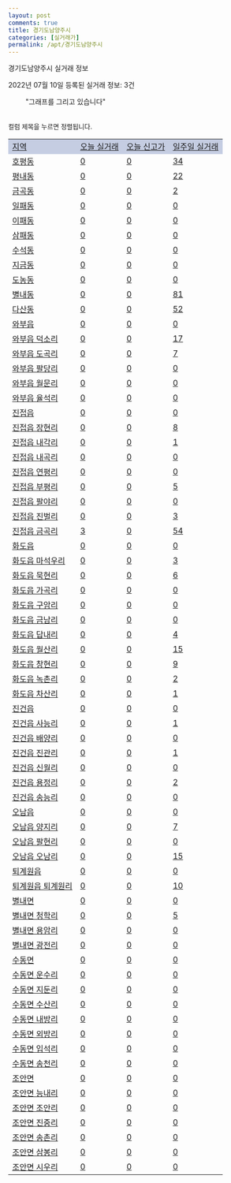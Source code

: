 ```yaml
---
layout: post
comments: true
title: 경기도남양주시
categories: [실거래가]
permalink: /apt/경기도남양주시
---
```


경기도남양주시 실거래 정보

2022년 07월 10일 등록된 실거래 정보: 3건

<!--<script async src="https://pagead2.googlesyndication.com/pagead/js/adsbygoogle.js?client=ca-pub-3485438051770037"
 crossorigin="anonymous"></script>-->

<script type="text/javascript">
  google.charts.load('current', {'packages':['corechart']});
  google.charts.setOnLoadCallback(drawChart);

  function drawChart() {
    var data = google.visualization.arrayToDataTable([['거래일', '매매', '전월세', '전매'], ['21-01', 23, 11, 1], ['21-02', 0, 3, 0], ['21-03', 0, 7, 0], ['21-04', 0, 5, 0], ['21-05', 0, 43, 1], ['21-06', 122, 337, 0], ['21-07', 794, 1376, 10], ['21-08', 902, 1999, 9], ['21-09', 598, 2263, 8], ['21-10', 402, 2188, 11], ['21-11', 254, 1418, 6], ['21-12', 178, 1241, 1], ['22-01', 163, 1080, 6], ['22-02', 167, 1507, 4], ['22-03', 226, 1275, 2], ['22-04', 276, 1663, 12], ['22-05', 253, 1779, 18], ['22-06', 155, 1282, 4], ['22-07', 9, 276, 0]]);

    var options = {
      title: '최근 1년간 유형별 거래량 추이',
      legend: { position: 'bottom' }
    };

    setTimeout(function() {
        var chart = new google.visualization.LineChart(document.getElementById('columnchart_material'));
        chart.draw(data, (options));
        document.getElementById('loading').style.display = 'none';
        var dayLabel = (new Date()).getDay();
        if (dayLabel < 2) {
            sorttable.innerSortFunction.apply(document.getElementById('week'), []);
            sorttable.innerSortFunction.apply(document.getElementById('week'), []);        
        }
        else {
            sorttable.innerSortFunction.apply(document.getElementById('today'), []);
            sorttable.innerSortFunction.apply(document.getElementById('today'), []);
        }
    }, 200);

  }
</script>

<div id="loading" style="z-index:20; display: block; margin-left: 35px">"그래프를 그리고 있습니다"</div>
<div id="columnchart_material" style="width: 95%; margin-left: -35px; display: block"></div>
<!--<div style="width: 95%; margin-left: -35px; display: block">
      <script async src="https://pagead2.googlesyndication.com/pagead/js/adsbygoogle.js?client=ca-pub-3485438051770037"
          crossorigin="anonymous"></script>
      <ins class="adsbygoogle"
          style="display:block"
          data-ad-format="fluid"
          data-ad-layout-key="-fb+5w+4e-db+86"
          data-ad-client="ca-pub-3485438051770037"
          data-ad-slot="1827090281"></ins>
      <script>
          (adsbygoogle = window.adsbygoogle || []).push({});
      </script>
</div>-->
<br>

<font size='small' style='font-size: small;'>컬럼 제목을 누르면 정렬됩니다.</font>
<table class="sortable">
  <tr style='background-color: rgba(114, 132, 186,0.4);'>
    <td id="region"><a href="#">지역</a></td>
    <td id="today"><a href="#">오늘 실거래</a></td>
    <td id="today_new"><a href="#">오늘 신고가</a></td>
    <td id="week"><a href="#">일주일 실거래</a></td>
  </tr>

  
  <tr class="item">
    <td><a href="경기도남양주시호평동">호평동</a></td>
    <td><a href="경기도남양주시호평동">0</a></td>
    <td><a href="경기도남양주시호평동">0</a></td>
    <td><a href="경기도남양주시호평동">34</a></td>
  </tr>
    

  <tr class="item">
    <td><a href="경기도남양주시평내동">평내동</a></td>
    <td><a href="경기도남양주시평내동">0</a></td>
    <td><a href="경기도남양주시평내동">0</a></td>
    <td><a href="경기도남양주시평내동">22</a></td>
  </tr>
    

  <tr class="item">
    <td><a href="경기도남양주시금곡동">금곡동</a></td>
    <td><a href="경기도남양주시금곡동">0</a></td>
    <td><a href="경기도남양주시금곡동">0</a></td>
    <td><a href="경기도남양주시금곡동">2</a></td>
  </tr>
    

  <tr class="item">
    <td><a href="경기도남양주시일패동">일패동</a></td>
    <td><a href="경기도남양주시일패동">0</a></td>
    <td><a href="경기도남양주시일패동">0</a></td>
    <td><a href="경기도남양주시일패동">0</a></td>
  </tr>
    

  <tr class="item">
    <td><a href="경기도남양주시이패동">이패동</a></td>
    <td><a href="경기도남양주시이패동">0</a></td>
    <td><a href="경기도남양주시이패동">0</a></td>
    <td><a href="경기도남양주시이패동">0</a></td>
  </tr>
    

  <tr class="item">
    <td><a href="경기도남양주시삼패동">삼패동</a></td>
    <td><a href="경기도남양주시삼패동">0</a></td>
    <td><a href="경기도남양주시삼패동">0</a></td>
    <td><a href="경기도남양주시삼패동">0</a></td>
  </tr>
    

  <tr class="item">
    <td><a href="경기도남양주시수석동">수석동</a></td>
    <td><a href="경기도남양주시수석동">0</a></td>
    <td><a href="경기도남양주시수석동">0</a></td>
    <td><a href="경기도남양주시수석동">0</a></td>
  </tr>
    

  <tr class="item">
    <td><a href="경기도남양주시지금동">지금동</a></td>
    <td><a href="경기도남양주시지금동">0</a></td>
    <td><a href="경기도남양주시지금동">0</a></td>
    <td><a href="경기도남양주시지금동">0</a></td>
  </tr>
    

  <tr class="item">
    <td><a href="경기도남양주시도농동">도농동</a></td>
    <td><a href="경기도남양주시도농동">0</a></td>
    <td><a href="경기도남양주시도농동">0</a></td>
    <td><a href="경기도남양주시도농동">0</a></td>
  </tr>
    

  <tr class="item">
    <td><a href="경기도남양주시별내동">별내동</a></td>
    <td><a href="경기도남양주시별내동">0</a></td>
    <td><a href="경기도남양주시별내동">0</a></td>
    <td><a href="경기도남양주시별내동">81</a></td>
  </tr>
    

  <tr class="item">
    <td><a href="경기도남양주시다산동">다산동</a></td>
    <td><a href="경기도남양주시다산동">0</a></td>
    <td><a href="경기도남양주시다산동">0</a></td>
    <td><a href="경기도남양주시다산동">52</a></td>
  </tr>
    

  <tr class="item">
    <td><a href="경기도남양주시와부읍">와부읍</a></td>
    <td><a href="경기도남양주시와부읍">0</a></td>
    <td><a href="경기도남양주시와부읍">0</a></td>
    <td><a href="경기도남양주시와부읍">0</a></td>
  </tr>
    

  <tr class="item">
    <td><a href="경기도남양주시와부읍덕소리">와부읍 덕소리</a></td>
    <td><a href="경기도남양주시와부읍덕소리">0</a></td>
    <td><a href="경기도남양주시와부읍덕소리">0</a></td>
    <td><a href="경기도남양주시와부읍덕소리">17</a></td>
  </tr>
    

  <tr class="item">
    <td><a href="경기도남양주시와부읍도곡리">와부읍 도곡리</a></td>
    <td><a href="경기도남양주시와부읍도곡리">0</a></td>
    <td><a href="경기도남양주시와부읍도곡리">0</a></td>
    <td><a href="경기도남양주시와부읍도곡리">7</a></td>
  </tr>
    

  <tr class="item">
    <td><a href="경기도남양주시와부읍팔당리">와부읍 팔당리</a></td>
    <td><a href="경기도남양주시와부읍팔당리">0</a></td>
    <td><a href="경기도남양주시와부읍팔당리">0</a></td>
    <td><a href="경기도남양주시와부읍팔당리">0</a></td>
  </tr>
    

  <tr class="item">
    <td><a href="경기도남양주시와부읍월문리">와부읍 월문리</a></td>
    <td><a href="경기도남양주시와부읍월문리">0</a></td>
    <td><a href="경기도남양주시와부읍월문리">0</a></td>
    <td><a href="경기도남양주시와부읍월문리">0</a></td>
  </tr>
    

  <tr class="item">
    <td><a href="경기도남양주시와부읍율석리">와부읍 율석리</a></td>
    <td><a href="경기도남양주시와부읍율석리">0</a></td>
    <td><a href="경기도남양주시와부읍율석리">0</a></td>
    <td><a href="경기도남양주시와부읍율석리">0</a></td>
  </tr>
    

  <tr class="item">
    <td><a href="경기도남양주시진접읍">진접읍</a></td>
    <td><a href="경기도남양주시진접읍">0</a></td>
    <td><a href="경기도남양주시진접읍">0</a></td>
    <td><a href="경기도남양주시진접읍">0</a></td>
  </tr>
    

  <tr class="item">
    <td><a href="경기도남양주시진접읍장현리">진접읍 장현리</a></td>
    <td><a href="경기도남양주시진접읍장현리">0</a></td>
    <td><a href="경기도남양주시진접읍장현리">0</a></td>
    <td><a href="경기도남양주시진접읍장현리">8</a></td>
  </tr>
    

  <tr class="item">
    <td><a href="경기도남양주시진접읍내각리">진접읍 내각리</a></td>
    <td><a href="경기도남양주시진접읍내각리">0</a></td>
    <td><a href="경기도남양주시진접읍내각리">0</a></td>
    <td><a href="경기도남양주시진접읍내각리">1</a></td>
  </tr>
    

  <tr class="item">
    <td><a href="경기도남양주시진접읍내곡리">진접읍 내곡리</a></td>
    <td><a href="경기도남양주시진접읍내곡리">0</a></td>
    <td><a href="경기도남양주시진접읍내곡리">0</a></td>
    <td><a href="경기도남양주시진접읍내곡리">0</a></td>
  </tr>
    

  <tr class="item">
    <td><a href="경기도남양주시진접읍연평리">진접읍 연평리</a></td>
    <td><a href="경기도남양주시진접읍연평리">0</a></td>
    <td><a href="경기도남양주시진접읍연평리">0</a></td>
    <td><a href="경기도남양주시진접읍연평리">0</a></td>
  </tr>
    

  <tr class="item">
    <td><a href="경기도남양주시진접읍부평리">진접읍 부평리</a></td>
    <td><a href="경기도남양주시진접읍부평리">0</a></td>
    <td><a href="경기도남양주시진접읍부평리">0</a></td>
    <td><a href="경기도남양주시진접읍부평리">5</a></td>
  </tr>
    

  <tr class="item">
    <td><a href="경기도남양주시진접읍팔야리">진접읍 팔야리</a></td>
    <td><a href="경기도남양주시진접읍팔야리">0</a></td>
    <td><a href="경기도남양주시진접읍팔야리">0</a></td>
    <td><a href="경기도남양주시진접읍팔야리">0</a></td>
  </tr>
    

  <tr class="item">
    <td><a href="경기도남양주시진접읍진벌리">진접읍 진벌리</a></td>
    <td><a href="경기도남양주시진접읍진벌리">0</a></td>
    <td><a href="경기도남양주시진접읍진벌리">0</a></td>
    <td><a href="경기도남양주시진접읍진벌리">3</a></td>
  </tr>
    

  <tr class="item">
    <td><a href="경기도남양주시진접읍금곡리">진접읍 금곡리</a></td>
    <td><a href="경기도남양주시진접읍금곡리">3</a></td>
    <td><a href="경기도남양주시진접읍금곡리">0</a></td>
    <td><a href="경기도남양주시진접읍금곡리">54</a></td>
  </tr>
    

  <tr class="item">
    <td><a href="경기도남양주시화도읍">화도읍</a></td>
    <td><a href="경기도남양주시화도읍">0</a></td>
    <td><a href="경기도남양주시화도읍">0</a></td>
    <td><a href="경기도남양주시화도읍">0</a></td>
  </tr>
    

  <tr class="item">
    <td><a href="경기도남양주시화도읍마석우리">화도읍 마석우리</a></td>
    <td><a href="경기도남양주시화도읍마석우리">0</a></td>
    <td><a href="경기도남양주시화도읍마석우리">0</a></td>
    <td><a href="경기도남양주시화도읍마석우리">3</a></td>
  </tr>
    

  <tr class="item">
    <td><a href="경기도남양주시화도읍묵현리">화도읍 묵현리</a></td>
    <td><a href="경기도남양주시화도읍묵현리">0</a></td>
    <td><a href="경기도남양주시화도읍묵현리">0</a></td>
    <td><a href="경기도남양주시화도읍묵현리">6</a></td>
  </tr>
    

  <tr class="item">
    <td><a href="경기도남양주시화도읍가곡리">화도읍 가곡리</a></td>
    <td><a href="경기도남양주시화도읍가곡리">0</a></td>
    <td><a href="경기도남양주시화도읍가곡리">0</a></td>
    <td><a href="경기도남양주시화도읍가곡리">0</a></td>
  </tr>
    

  <tr class="item">
    <td><a href="경기도남양주시화도읍구암리">화도읍 구암리</a></td>
    <td><a href="경기도남양주시화도읍구암리">0</a></td>
    <td><a href="경기도남양주시화도읍구암리">0</a></td>
    <td><a href="경기도남양주시화도읍구암리">0</a></td>
  </tr>
    

  <tr class="item">
    <td><a href="경기도남양주시화도읍금남리">화도읍 금남리</a></td>
    <td><a href="경기도남양주시화도읍금남리">0</a></td>
    <td><a href="경기도남양주시화도읍금남리">0</a></td>
    <td><a href="경기도남양주시화도읍금남리">0</a></td>
  </tr>
    

  <tr class="item">
    <td><a href="경기도남양주시화도읍답내리">화도읍 답내리</a></td>
    <td><a href="경기도남양주시화도읍답내리">0</a></td>
    <td><a href="경기도남양주시화도읍답내리">0</a></td>
    <td><a href="경기도남양주시화도읍답내리">4</a></td>
  </tr>
    

  <tr class="item">
    <td><a href="경기도남양주시화도읍월산리">화도읍 월산리</a></td>
    <td><a href="경기도남양주시화도읍월산리">0</a></td>
    <td><a href="경기도남양주시화도읍월산리">0</a></td>
    <td><a href="경기도남양주시화도읍월산리">15</a></td>
  </tr>
    

  <tr class="item">
    <td><a href="경기도남양주시화도읍창현리">화도읍 창현리</a></td>
    <td><a href="경기도남양주시화도읍창현리">0</a></td>
    <td><a href="경기도남양주시화도읍창현리">0</a></td>
    <td><a href="경기도남양주시화도읍창현리">9</a></td>
  </tr>
    

  <tr class="item">
    <td><a href="경기도남양주시화도읍녹촌리">화도읍 녹촌리</a></td>
    <td><a href="경기도남양주시화도읍녹촌리">0</a></td>
    <td><a href="경기도남양주시화도읍녹촌리">0</a></td>
    <td><a href="경기도남양주시화도읍녹촌리">2</a></td>
  </tr>
    

  <tr class="item">
    <td><a href="경기도남양주시화도읍차산리">화도읍 차산리</a></td>
    <td><a href="경기도남양주시화도읍차산리">0</a></td>
    <td><a href="경기도남양주시화도읍차산리">0</a></td>
    <td><a href="경기도남양주시화도읍차산리">1</a></td>
  </tr>
    

  <tr class="item">
    <td><a href="경기도남양주시진건읍">진건읍</a></td>
    <td><a href="경기도남양주시진건읍">0</a></td>
    <td><a href="경기도남양주시진건읍">0</a></td>
    <td><a href="경기도남양주시진건읍">0</a></td>
  </tr>
    

  <tr class="item">
    <td><a href="경기도남양주시진건읍사능리">진건읍 사능리</a></td>
    <td><a href="경기도남양주시진건읍사능리">0</a></td>
    <td><a href="경기도남양주시진건읍사능리">0</a></td>
    <td><a href="경기도남양주시진건읍사능리">1</a></td>
  </tr>
    

  <tr class="item">
    <td><a href="경기도남양주시진건읍배양리">진건읍 배양리</a></td>
    <td><a href="경기도남양주시진건읍배양리">0</a></td>
    <td><a href="경기도남양주시진건읍배양리">0</a></td>
    <td><a href="경기도남양주시진건읍배양리">0</a></td>
  </tr>
    

  <tr class="item">
    <td><a href="경기도남양주시진건읍진관리">진건읍 진관리</a></td>
    <td><a href="경기도남양주시진건읍진관리">0</a></td>
    <td><a href="경기도남양주시진건읍진관리">0</a></td>
    <td><a href="경기도남양주시진건읍진관리">1</a></td>
  </tr>
    

  <tr class="item">
    <td><a href="경기도남양주시진건읍신월리">진건읍 신월리</a></td>
    <td><a href="경기도남양주시진건읍신월리">0</a></td>
    <td><a href="경기도남양주시진건읍신월리">0</a></td>
    <td><a href="경기도남양주시진건읍신월리">0</a></td>
  </tr>
    

  <tr class="item">
    <td><a href="경기도남양주시진건읍용정리">진건읍 용정리</a></td>
    <td><a href="경기도남양주시진건읍용정리">0</a></td>
    <td><a href="경기도남양주시진건읍용정리">0</a></td>
    <td><a href="경기도남양주시진건읍용정리">2</a></td>
  </tr>
    

  <tr class="item">
    <td><a href="경기도남양주시진건읍송능리">진건읍 송능리</a></td>
    <td><a href="경기도남양주시진건읍송능리">0</a></td>
    <td><a href="경기도남양주시진건읍송능리">0</a></td>
    <td><a href="경기도남양주시진건읍송능리">0</a></td>
  </tr>
    

  <tr class="item">
    <td><a href="경기도남양주시오남읍">오남읍</a></td>
    <td><a href="경기도남양주시오남읍">0</a></td>
    <td><a href="경기도남양주시오남읍">0</a></td>
    <td><a href="경기도남양주시오남읍">0</a></td>
  </tr>
    

  <tr class="item">
    <td><a href="경기도남양주시오남읍양지리">오남읍 양지리</a></td>
    <td><a href="경기도남양주시오남읍양지리">0</a></td>
    <td><a href="경기도남양주시오남읍양지리">0</a></td>
    <td><a href="경기도남양주시오남읍양지리">7</a></td>
  </tr>
    

  <tr class="item">
    <td><a href="경기도남양주시오남읍팔현리">오남읍 팔현리</a></td>
    <td><a href="경기도남양주시오남읍팔현리">0</a></td>
    <td><a href="경기도남양주시오남읍팔현리">0</a></td>
    <td><a href="경기도남양주시오남읍팔현리">0</a></td>
  </tr>
    

  <tr class="item">
    <td><a href="경기도남양주시오남읍오남리">오남읍 오남리</a></td>
    <td><a href="경기도남양주시오남읍오남리">0</a></td>
    <td><a href="경기도남양주시오남읍오남리">0</a></td>
    <td><a href="경기도남양주시오남읍오남리">15</a></td>
  </tr>
    

  <tr class="item">
    <td><a href="경기도남양주시퇴계원읍">퇴계원읍</a></td>
    <td><a href="경기도남양주시퇴계원읍">0</a></td>
    <td><a href="경기도남양주시퇴계원읍">0</a></td>
    <td><a href="경기도남양주시퇴계원읍">0</a></td>
  </tr>
    

  <tr class="item">
    <td><a href="경기도남양주시퇴계원읍퇴계원리">퇴계원읍 퇴계원리</a></td>
    <td><a href="경기도남양주시퇴계원읍퇴계원리">0</a></td>
    <td><a href="경기도남양주시퇴계원읍퇴계원리">0</a></td>
    <td><a href="경기도남양주시퇴계원읍퇴계원리">10</a></td>
  </tr>
    

  <tr class="item">
    <td><a href="경기도남양주시별내면">별내면</a></td>
    <td><a href="경기도남양주시별내면">0</a></td>
    <td><a href="경기도남양주시별내면">0</a></td>
    <td><a href="경기도남양주시별내면">0</a></td>
  </tr>
    

  <tr class="item">
    <td><a href="경기도남양주시별내면청학리">별내면 청학리</a></td>
    <td><a href="경기도남양주시별내면청학리">0</a></td>
    <td><a href="경기도남양주시별내면청학리">0</a></td>
    <td><a href="경기도남양주시별내면청학리">5</a></td>
  </tr>
    

  <tr class="item">
    <td><a href="경기도남양주시별내면용암리">별내면 용암리</a></td>
    <td><a href="경기도남양주시별내면용암리">0</a></td>
    <td><a href="경기도남양주시별내면용암리">0</a></td>
    <td><a href="경기도남양주시별내면용암리">0</a></td>
  </tr>
    

  <tr class="item">
    <td><a href="경기도남양주시별내면광전리">별내면 광전리</a></td>
    <td><a href="경기도남양주시별내면광전리">0</a></td>
    <td><a href="경기도남양주시별내면광전리">0</a></td>
    <td><a href="경기도남양주시별내면광전리">0</a></td>
  </tr>
    

  <tr class="item">
    <td><a href="경기도남양주시수동면">수동면</a></td>
    <td><a href="경기도남양주시수동면">0</a></td>
    <td><a href="경기도남양주시수동면">0</a></td>
    <td><a href="경기도남양주시수동면">0</a></td>
  </tr>
    

  <tr class="item">
    <td><a href="경기도남양주시수동면운수리">수동면 운수리</a></td>
    <td><a href="경기도남양주시수동면운수리">0</a></td>
    <td><a href="경기도남양주시수동면운수리">0</a></td>
    <td><a href="경기도남양주시수동면운수리">0</a></td>
  </tr>
    

  <tr class="item">
    <td><a href="경기도남양주시수동면지둔리">수동면 지둔리</a></td>
    <td><a href="경기도남양주시수동면지둔리">0</a></td>
    <td><a href="경기도남양주시수동면지둔리">0</a></td>
    <td><a href="경기도남양주시수동면지둔리">0</a></td>
  </tr>
    

  <tr class="item">
    <td><a href="경기도남양주시수동면수산리">수동면 수산리</a></td>
    <td><a href="경기도남양주시수동면수산리">0</a></td>
    <td><a href="경기도남양주시수동면수산리">0</a></td>
    <td><a href="경기도남양주시수동면수산리">0</a></td>
  </tr>
    

  <tr class="item">
    <td><a href="경기도남양주시수동면내방리">수동면 내방리</a></td>
    <td><a href="경기도남양주시수동면내방리">0</a></td>
    <td><a href="경기도남양주시수동면내방리">0</a></td>
    <td><a href="경기도남양주시수동면내방리">0</a></td>
  </tr>
    

  <tr class="item">
    <td><a href="경기도남양주시수동면외방리">수동면 외방리</a></td>
    <td><a href="경기도남양주시수동면외방리">0</a></td>
    <td><a href="경기도남양주시수동면외방리">0</a></td>
    <td><a href="경기도남양주시수동면외방리">0</a></td>
  </tr>
    

  <tr class="item">
    <td><a href="경기도남양주시수동면입석리">수동면 입석리</a></td>
    <td><a href="경기도남양주시수동면입석리">0</a></td>
    <td><a href="경기도남양주시수동면입석리">0</a></td>
    <td><a href="경기도남양주시수동면입석리">0</a></td>
  </tr>
    

  <tr class="item">
    <td><a href="경기도남양주시수동면송천리">수동면 송천리</a></td>
    <td><a href="경기도남양주시수동면송천리">0</a></td>
    <td><a href="경기도남양주시수동면송천리">0</a></td>
    <td><a href="경기도남양주시수동면송천리">0</a></td>
  </tr>
    

  <tr class="item">
    <td><a href="경기도남양주시조안면">조안면</a></td>
    <td><a href="경기도남양주시조안면">0</a></td>
    <td><a href="경기도남양주시조안면">0</a></td>
    <td><a href="경기도남양주시조안면">0</a></td>
  </tr>
    

  <tr class="item">
    <td><a href="경기도남양주시조안면능내리">조안면 능내리</a></td>
    <td><a href="경기도남양주시조안면능내리">0</a></td>
    <td><a href="경기도남양주시조안면능내리">0</a></td>
    <td><a href="경기도남양주시조안면능내리">0</a></td>
  </tr>
    

  <tr class="item">
    <td><a href="경기도남양주시조안면조안리">조안면 조안리</a></td>
    <td><a href="경기도남양주시조안면조안리">0</a></td>
    <td><a href="경기도남양주시조안면조안리">0</a></td>
    <td><a href="경기도남양주시조안면조안리">0</a></td>
  </tr>
    

  <tr class="item">
    <td><a href="경기도남양주시조안면진중리">조안면 진중리</a></td>
    <td><a href="경기도남양주시조안면진중리">0</a></td>
    <td><a href="경기도남양주시조안면진중리">0</a></td>
    <td><a href="경기도남양주시조안면진중리">0</a></td>
  </tr>
    

  <tr class="item">
    <td><a href="경기도남양주시조안면송촌리">조안면 송촌리</a></td>
    <td><a href="경기도남양주시조안면송촌리">0</a></td>
    <td><a href="경기도남양주시조안면송촌리">0</a></td>
    <td><a href="경기도남양주시조안면송촌리">0</a></td>
  </tr>
    

  <tr class="item">
    <td><a href="경기도남양주시조안면삼봉리">조안면 삼봉리</a></td>
    <td><a href="경기도남양주시조안면삼봉리">0</a></td>
    <td><a href="경기도남양주시조안면삼봉리">0</a></td>
    <td><a href="경기도남양주시조안면삼봉리">0</a></td>
  </tr>
    

  <tr class="item">
    <td><a href="경기도남양주시조안면시우리">조안면 시우리</a></td>
    <td><a href="경기도남양주시조안면시우리">0</a></td>
    <td><a href="경기도남양주시조안면시우리">0</a></td>
    <td><a href="경기도남양주시조안면시우리">0</a></td>
  </tr>
    


</table>


    